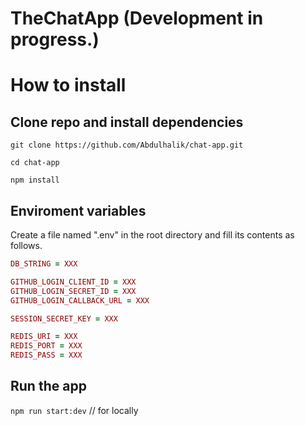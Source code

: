 # TheChatApp (Development in progress.)

# How to install
## Clone repo and install dependencies
`git clone https://github.com/Abdulhalik/chat-app.git`

`cd chat-app`

`npm install`

## Enviroment variables
Create a file named ".env" in the root directory and fill its contents as follows.

```ruby
DB_STRING = XXX

GITHUB_LOGIN_CLIENT_ID = XXX
GITHUB_LOGIN_SECRET_ID = XXX
GITHUB_LOGIN_CALLBACK_URL = XXX

SESSION_SECRET_KEY = XXX

REDIS_URI = XXX
REDIS_PORT = XXX
REDIS_PASS = XXX
```

## Run the app
`npm run start:dev` // for locally
